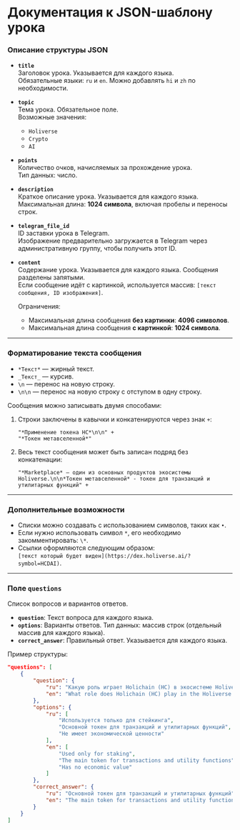 # Документация к JSON-шаблону урока

### Описание структуры JSON

- **`title`**  
  Заголовок урока. Указывается для каждого языка.  
  Обязательные языки: `ru` и `en`. Можно добавлять `hi` и `zh` по необходимости.  

- **`topic`**  
  Тема урока. Обязательное поле.  
  Возможные значения:  
  - `Holiverse`  
  - `Crypto`  
  - `AI`  

- **`points`**  
  Количество очков, начисляемых за прохождение урока.  
  Тип данных: число.

- **`description`**  
  Краткое описание урока. Указывается для каждого языка.  
  Максимальная длина: **1024 символа**, включая пробелы и переносы строк.

- **`telegram_file_id`**  
  ID заставки урока в Telegram.  
  Изображение предварительно загружается в Telegram через административную группу, чтобы получить этот ID.

- **`content`**  
  Содержание урока. Указывается для каждого языка. Сообщения разделены запятыми.  
  Если сообщение идёт с картинкой, используется массив: `[текст сообщения, ID изображения]`.  

  Ограничения:
  - Максимальная длина сообщения **без картинки**: **4096 символов**.  
  - Максимальная длина сообщения **с картинкой**: **1024 символа**.  

---

### Форматирование текста сообщения

- `*Текст*` — жирный текст.  
- `_Текст_` — курсив.  
- `\n` — перенос на новую строку.  
- `\n\n` — перенос на новую строку с отступом в одну строку.

Сообщения можно записывать двумя способами:
1. Строки заключены в кавычки и конкатенируются через знак `+`:
   ```text
   "*Применение токена HC*\n\n" +
   "*Токен метавселенной*"
   ```
2. Весь текст сообщения может быть записан подряд без конкатенации:
   ```text
   "*Marketplace* — один из основных продуктов экосистемы Holiverse.\n\n*Токен метавселенной* - токен для транзакций и утилитарных функций" +
   ```

---

### Дополнительные возможности

- Списки можно создавать с использованием символов, таких как `•`.
- Если нужно использовать символ `*`, его необходимо закомментировать: `\*`.
- Ссылки оформляются следующим образом:  
  `[текст который будет виден](https://dex.holiverse.ai/?symbol=HCDAI)`.

---

### Поле `questions`

Список вопросов и вариантов ответов.  

- **`question`**: Текст вопроса для каждого языка.  
- **`options`**: Варианты ответов. Тип данных: массив строк (отдельный массив для каждого языка).  
- **`correct_answer`**: Правильный ответ. Указывается для каждого языка.

Пример структуры:
```json
"questions": [
    {
        "question": {
            "ru": "Какую роль играет Holichain (HC) в экосистеме Holiverse?",
            "en": "What role does Holichain (HC) play in the Holiverse ecosystem?"
        },
        "options": {
            "ru": [
                "Используется только для стейкинга",
                "Основной токен для транзакций и утилитарных функций",
                "Не имеет экономической ценности"
            ],
            "en": [
                "Used only for staking",
                "The main token for transactions and utility functions",
                "Has no economic value"
            ]
        },
        "correct_answer": {
            "ru": "Основной токен для транзакций и утилитарных функций",
            "en": "The main token for transactions and utility functions"
        }
    }
]
```
